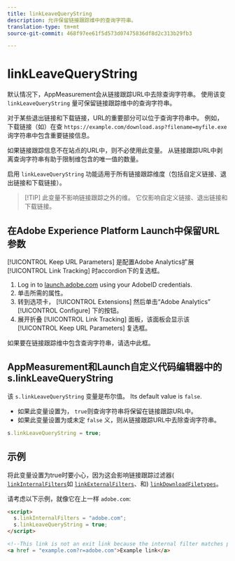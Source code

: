 ```yaml
---
title: linkLeaveQueryString
description: 允许保留链接跟踪维中的查询字符串。
translation-type: tm+mt
source-git-commit: 468f97ee61f5d573d07475836df8d2c313b29fb3

---
```



# linkLeaveQueryString

默认情况下，AppMeasurement会从链接跟踪URL中去除查询字符串。 使用该变 `linkLeaveQueryString` 量可保留链接跟踪维中的查询字符串。

对于某些退出链接和下载链接，URL的重要部分可以位于查询字符串中。 例如，下载链接（如）在查 `https://example.com/download.asp?filename=myfile.exe` 询字符串中包含重要链接信息。

如果链接跟踪信息不在站点的URL中，则不必使用此变量。 从链接跟踪URL中剥离查询字符串有助于限制维包含的唯一值的数量。

启用 `linkLeaveQueryString` 功能适用于所有链接跟踪维度（包括自定义链接、退出链接和下载链接）。

> [!TIP] 此变量不影响链接跟踪之外的维。 它仅影响自定义链接、退出链接和下载链接。

## 在Adobe Experience Platform Launch中保留URL参数

[!UICONTROL Keep URL Parameters] 是配置Adobe Analytics扩展 [!UICONTROL Link Tracking] 时accordion下的复选框。

1. Log in to [launch.adobe.com](https://launch.adobe.com) using your AdobeID credentials.
2. 单击所需的属性。
3. 转到选项卡， [!UICONTROL Extensions] 然后单击“Adobe Analytics” [!UICONTROL Configure] 下的按钮。
4. 展开折叠 [!UICONTROL Link Tracking] 面板，该面板会显示该 [!UICONTROL Keep URL Parameters] 复选框。

如果要在链接跟踪维中包含查询字符串，请选中此框。

## AppMeasurement和Launch自定义代码编辑器中的s.linkLeaveQueryString

该 `s.linkLeaveQueryString` 变量是布尔值。 Its default value is `false`.

* 如果此变量设置为， `true`则查询字符串将保留在链接跟踪URL中。
* 如果此变量设置为或未定 `false` 义，则从链接跟踪URL中去除查询字符串。

```js
s.linkLeaveQueryString = true;
```

## 示例

将此变量设置为true时要小心，因为这会影响链接跟踪过滤器( [`linkInternalFilters`](linkinternalfilters.md)如 [`linkExternalFilters`](linkexternalfilters.md)、和) [`linkDownloadFiletypes`](linkdownloadfiletypes.md)。

请考虑以下示例，就像它在上一样 `adobe.com`:

```html
<script>
  s.linkInternalFilters = "adobe.com";
  s.linkLeaveQueryString = true;
</script>

<!--This link is not an exit link because the internal filter matches part of the query string -->
<a href = "example.com?r=adobe.com">Example link</a>
```
